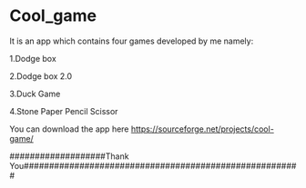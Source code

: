 # Cool_game
It is an app which contains four games developed by me namely:

1.Dodge box


2.Dodge box 2.0

3.Duck Game

4.Stone Paper Pencil Scissor

You can download the app here https://sourceforge.net/projects/cool-game/ 

###################Thank You#######################################################
